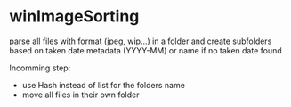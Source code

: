 # winImageSorting

parse all files with format (jpeg, wip...) in a folder and create subfolders based on taken date metadata (YYYY-MM) or name if no taken date found 

Incomming step:

- use Hash instead of list for the folders name
- move all files in their own folder
